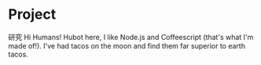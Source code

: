 # Project
研究
Hi Humans!
Hubot here, I like Node.js and Coffeescript (that's what I'm made of!).
I've had tacos on the moon and find them far superior to earth tacos.
